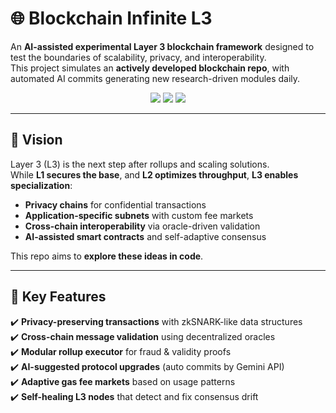 # 🌐 Blockchain Infinite L3  

An **AI-assisted experimental Layer 3 blockchain framework** designed to test the boundaries of scalability, privacy, and interoperability.  
This project simulates an **actively developed blockchain repo**, with automated AI commits generating new research-driven modules daily.  

<p align="center">
  <img src="https://img.shields.io/badge/status-experimental-orange?style=for-the-badge" />
  <img src="https://img.shields.io/badge/AI%20commits-daily-blue?style=for-the-badge" />
  <img src="https://img.shields.io/badge/license-MIT-green?style=for-the-badge" />
</p>

---

## 🚀 Vision
Layer 3 (L3) is the next step after rollups and scaling solutions.  
While **L1 secures the base**, and **L2 optimizes throughput**, **L3 enables specialization**:  
- **Privacy chains** for confidential transactions  
- **Application-specific subnets** with custom fee markets  
- **Cross-chain interoperability** via oracle-driven validation  
- **AI-assisted smart contracts** and self-adaptive consensus  

This repo aims to **explore these ideas in code**.  

---

## 🧩 Key Features
✔️ **Privacy-preserving transactions** with zkSNARK-like data structures  
✔️ **Cross-chain message validation** using decentralized oracles  
✔️ **Modular rollup executor** for fraud & validity proofs  
✔️ **AI-suggested protocol upgrades** (auto commits by Gemini API)  
✔️ **Adaptive gas fee markets** based on usage patterns  
✔️ **Self-healing L3 nodes** that detect and fix consensus drift  
